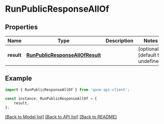 # RunPublicResponseAllOf


## Properties

Name | Type | Description | Notes
------------ | ------------- | ------------- | -------------
**result** | [**RunPublicResponseAllOfResult**](RunPublicResponseAllOfResult.md) |  | [optional] [default to undefined]

## Example

```typescript
import { RunPublicResponseAllOf } from 'qase-api-client';

const instance: RunPublicResponseAllOf = {
    result,
};
```

[[Back to Model list]](../README.md#documentation-for-models) [[Back to API list]](../README.md#documentation-for-api-endpoints) [[Back to README]](../README.md)
